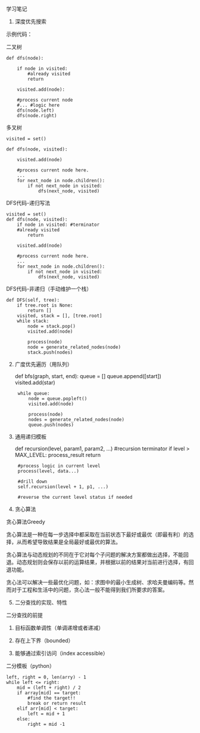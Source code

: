 学习笔记

1. 深度优先搜索

示例代码：

二叉树


    def dfs(node):

        if node in visited:
            #already visited
            return 
     
        visited.add(node):
    
        #process current node
        #... #logic here
        dfs(node.left)
        dfs(node.right)

多叉树

    visited = set()

    def dfs(node, visited):

        visited.add(node)

        #process current node here.
        ... 
        for next_node in node.children():
            if not next_node in visited:
                dfs(next_node, visited)


DFS代码-递归写法


    visited = set()
    def dfs(node, visited):
        if node in visited: #terminator
        #already visited
            return 
     
        visited.add(node)

        #process current node here.
        ...
        for next_node in node.children():
            if not next_node in visited:
                dfs(next_node, visited)

DFS代码-非递归（手动维护一个栈）

    def DFS(self, tree):
        if tree.root is None:
            return []
        visited, stack = [], [tree.root]
    	while stack:
            node = stack.pop()
            visited.add(node)
        
            process(node)
            node = generate_related_nodes(node)
            stack.push(nodes)

2. 广度优先遍历（用队列）


    def bfs(graph, start, end):
        queue = []
        queue.append([start])
        visited.add(star)
   
        while queue:
            node = queue.popleft()
            visited.add(node)

            process(node)
            nodes = generate_related_nodes(node)
            queue.push(nodes)


3. 通用递归模板


    def recursion(level, param1, param2, ...)
        #recursion terminator
        if level > MAX_LEVEL:
            process_result
            return 

        #process logic in current level
        process(level, data...)
    
        #drill down 
        self.recursion(level + 1, p1, ...)
    
        #reverse the current level status if needed

4. 贪心算法

贪心算法Greedy

贪心算法是一种在每一步选择中都采取在当前状态下最好或最优（即最有利）的选择，从而希望导致结果是全局最好或最优的算法。

贪心算法与动态规划的不同在于它对每个子问题的解决方案都做出选择，不能回退。动态规划则会保存以前的运算结果，并根据以前的结果对当前进行选择，有回退功能。

贪心法可以解决一些最优化问题，如：求图中的最小生成树、求哈夫曼编码等。然而对于工程和生活中的问题，贪心法一般不能得到我们所要求的答案。

5. 二分查找的实现、特性

二分查找的前提

1. 目标函数单调性（单调递增或者递减）

2. 存在上下界（bounded）

3. 能够通过索引访问（index accessible）

二分模板（python）

    left, right = 0, len(arry) - 1
    while left <= right:
        mid = (left + right) / 2
        if array[mid] == target:
            #find the target!!
            break or return result
        elif arr[mid] < target:
            left = mid + 1
        else:
            right = mid -1  








